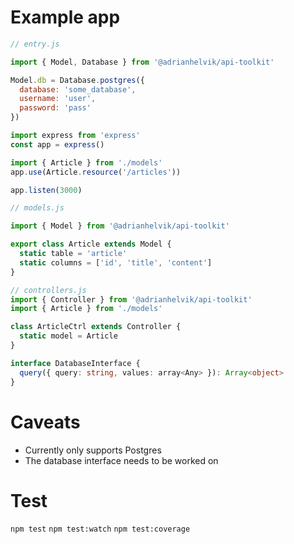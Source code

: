 # Example app

```javascript
// entry.js

import { Model, Database } from '@adrianhelvik/api-toolkit'

Model.db = Database.postgres({
  database: 'some_database',
  username: 'user',
  password: 'pass'
})

import express from 'express'
const app = express()

import { Article } from './models'
app.use(Article.resource('/articles'))

app.listen(3000)
```

```javascript
// models.js

import { Model } from '@adrianhelvik/api-toolkit'

export class Article extends Model {
  static table = 'article'
  static columns = ['id', 'title', 'content']
}
```

```javascript
// controllers.js
import { Controller } from '@adrianhelvik/api-toolkit'
import { Article } from './models'

class ArticleCtrl extends Controller {
  static model = Article
}
```

```typescript
interface DatabaseInterface {
  query({ query: string, values: array<Any> }): Array<object>
}
```

# Caveats

- Currently only supports Postgres
- The database interface needs to be worked on

# Test

`npm test`
`npm test:watch`
`npm test:coverage`
